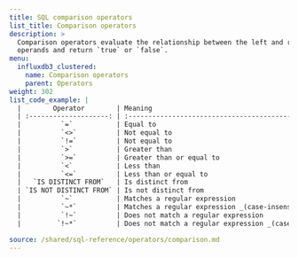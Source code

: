 ```yaml
---
title: SQL comparison operators
list_title: Comparison operators
description: >
  Comparison operators evaluate the relationship between the left and right
  operands and return `true` or `false`.
menu:
  influxdb3_clustered:
    name: Comparison operators
    parent: Operators
weight: 302
list_code_example: |
  |        Operator        | Meaning                                                  | Example                    |
  | :--------------------: | :------------------------------------------------------- | :------------------------- |
  |          `=`           | Equal to                                                 | `123 = 123`                |
  |          `<>`          | Not equal to                                             | `123 <> 456`               |
  |          `!=`          | Not equal to                                             | `123 != 456`               |
  |          `>`           | Greater than                                             | `3 > 2`                    |
  |          `>=`          | Greater than or equal to                                 | `3 >= 2`                   |
  |          `<`           | Less than                                                | `1 < 2`                    |
  |          `<=`          | Less than or equal to                                    | `1 <= 2`                   |
  |   `IS DISTINCT FROM`   | Is distinct from                                         | `0 IS DISTINCT FROM 1`     |
  | `IS NOT DISTINCT FROM` | Is not distinct from                                     | `0 IS NOT DISTINCT FROM 1` |
  |          `~`           | Matches a regular expression                             | `'abc' ~ 'a.*'`            |
  |          `~*`          | Matches a regular expression _(case-insensitive)_        | `'Abc' ~* 'A.*'`           |
  |          `!~`          | Does not match a regular expression                      | `'abc' !~ 'd.*'`           |
  |         `!~*`          | Does not match a regular expression _(case-insensitive)_ | `'Abc' !~* 'a.*'`          |

source: /shared/sql-reference/operators/comparison.md
---
```


<!-- 
The content of this page is at /content/shared/sql-reference/operators/comparison.md
-->
